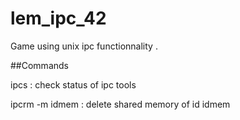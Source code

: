 # lem_ipc_42
Game using unix ipc functionnality .

##Commands

ipcs : check status of ipc tools

ipcrm -m idmem : delete shared memory of id idmem
